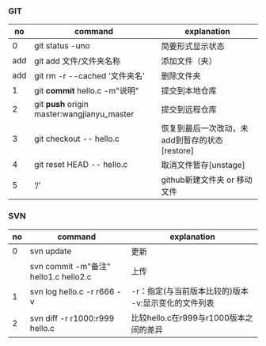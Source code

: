 ### GIT
no|command|explanation
--|--|--
0|git status -uno|简要形式显示状态
add|git add 文件/文件夹名称|添加文件（夹）
add|git rm -r --cached '文件夹名'|删除文件夹
1|git **commit** hello.c -m"说明"|提交到本地仓库
2|git **push** origin master:wangjianyu_master|提交到远程仓库
3|git checkout -- hello.c|恢复到最后一次改动，未add到暂存的状态[restore]
4|git reset HEAD -- hello.c|取消文件暂存[unstage]
5|‘/’|github新建文件夹 or 移动文件


### SVN
|no|command|explanation|
|--|--|--|
|0|svn update|更新|
||svn commit -m"备注" hello1.c hello2.c|上传|
|1|svn log hello.c -r r666 -v|-r：指定(与当前版本比较的)版本 -v:显示变化的文件列表|
|2|svn diff -r r1000:r999 hello.c|比较hello.c在r999与r1000版本之间的差异|
